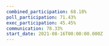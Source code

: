 ```yaml
---
combined_participation: 68.18%
poll_participation: 71.43%
exec_participation: 45.45%
communication: 78.33%
start_date: 2021-08-16T00:00:00.000Z
---
```

